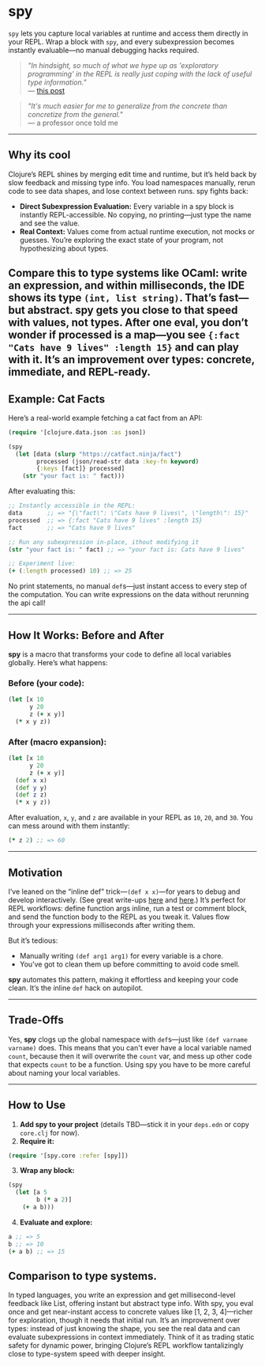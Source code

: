 # spy

`spy` lets you capture local variables at runtime and access them directly in your REPL. Wrap a block with `spy`, and every subexpression becomes instantly evaluable—no manual debugging hacks required.

> *"In hindsight, so much of what we hype up as 'exploratory programming' in the REPL is really just coping with the lack of useful type information."*  
> — [this post](https://discuss.ocaml.org/t/whats-your-development-workflow/10358/8)  

> *"It's much easier for me to generalize from the concrete than concretize from the general."*  
> — a professor once told me  

---
## Why its cool
Clojure’s REPL shines by merging edit time and runtime, but it’s held back by slow feedback and missing type info. You load namespaces manually, rerun code to see data shapes, and lose context between runs. spy fights back:

- **Direct Subexpression Evaluation:** Every variable in a spy block is instantly REPL-accessible. No copying, no printing—just type the name and see the value.
- **Real Context:** Values come from actual runtime execution, not mocks or guesses. You’re exploring the exact state of your program, not hypothesizing about types.

Compare this to type systems like OCaml: write an expression, and within milliseconds, the IDE shows its type `(int, list string)`. That’s fast—but abstract. spy gets you close to that speed with values, not types. After one eval, you don’t wonder if processed is a map—you see `{:fact "Cats have 9 lives" :length 15}` and can play with it. It’s an improvement over types: concrete, immediate, and REPL-ready.
---

## Example: Cat Facts

Here’s a real-world example fetching a cat fact from an API:  

```clojure
(require '[clojure.data.json :as json])

(spy
  (let [data (slurp "https://catfact.ninja/fact")
        processed (json/read-str data :key-fn keyword)
        {:keys [fact]} processed]
    (str "your fact is: " fact)))
```

After evaluating this:  

```clojure
;; Instantly accessible in the REPL:
data       ;; => "{\"fact\": \"Cats have 9 lives\", \"length\": 15}"
processed  ;; => {:fact "Cats have 9 lives" :length 15}
fact       ;; => "Cats have 9 lives"

;; Run any subexpression in-place, ithout modifying it
(str "your fact is: " fact) ;; => "your fact is: Cats have 9 lives"

;; Experiment live:
(+ (:length processed) 10) ;; => 25
```

No print statements, no manual `def`s—just instant access to every step of the computation. You can write expressions on the data without rerunning the api call!

---

## How It Works: Before and After

**spy** is a macro that transforms your code to define all local variables globally. Here’s what happens:  

### Before (your code):  

```clojure
(let [x 10
      y 20
      z (+ x y)]
  (* x y z))
```

### After (macro expansion):  

```clojure
(let [x 10
      y 20
      z (+ x y)]
  (def x x)
  (def y y)
  (def z z)
  (* x y z))
```

After evaluation, `x`, `y`, and `z` are available in your REPL as `10`, `20`, and `30`. You can mess around with them instantly:  

```clojure
(* z 2) ;; => 60
```

---

## Motivation

I’ve leaned on the “inline def” trick—`(def x x)`—for years to debug and develop interactively. (See great write-ups [here](https://blog.michielborkent.nl/inline-def-debugging.html) and [here](https://cognitect.com/blog/2017/6/5/repl-debugging-no-stacktrace-required).) It’s perfect for REPL workflows: define function args inline, run a test or comment block, and send the function body to the REPL as you tweak it. Values flow through your expressions milliseconds after writing them.  

But it’s tedious:  
- Manually writing `(def arg1 arg1)` for every variable is a chore.  
- You’ve got to clean them up before committing to avoid code smell.  

**spy** automates this pattern, making it effortless and keeping your code clean. It’s the inline `def` hack on autopilot.  

---

## Trade-Offs

Yes, **spy** clogs up the global namespace with `def`s—just like `(def varname varname)` does. This means that you can't ever have a local variable named `count`, because then it will overwrite the `count` var, and mess up other code that expects `count` to be a function. Using spy you have to be more careful about naming your local variables.

---

## How to Use

1. **Add spy to your project** (details TBD—stick it in your `deps.edn` or copy `core.clj` for now).  
2. **Require it:**  

```clojure
(require '[spy.core :refer [spy]])
```

3. **Wrap any block:**  

```clojure
(spy
  (let [a 5
        b (* a 2)]
    (+ a b)))
```

4. **Evaluate and explore:**  

```clojure
a ;; => 5
b ;; => 10
(+ a b) ;; => 15
```

## Comparison to type systems.

In typed languages, you write an expression and get millisecond-level feedback like List<Integer>, offering instant but abstract type info. With spy, you eval once and get near-instant access to concrete values like [1, 2, 3, 4]—richer for exploration, though it needs that initial run. It’s an improvement over types: instead of just knowing the shape, you see the real data and can evaluate subexpressions in context immediately. Think of it as trading static safety for dynamic power, bringing Clojure’s REPL workflow tantalizingly close to type-system speed with deeper insight.